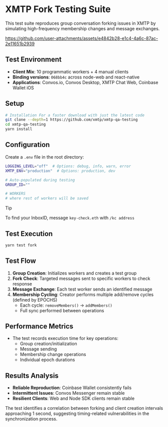 # XMTP Fork Testing Suite

This test suite reproduces group conversation forking issues in XMTP by simulating high-frequency membership changes and message exchanges.

https://github.com/user-attachments/assets/e4842b28-e1c4-4a6c-87ac-2e11651b2939

## Test Environment

- **Client Mix**: 10 programmatic workers + 4 manual clients
- **Binding versions**: `068bb4c` across node-web and react-native
- **Applications**: Convos.io, Convos Desktop, XMTP Chat Web, Coinbase Wallet iOS

## Setup

```bash
# Installation For a faster download with just the latest code
git clone --depth=1 https://github.com/xmtp/xmtp-qa-testing
cd xmtp-qa-testing
yarn install
```

## Configuration

Create a `.env` file in the root directory:

```bash
LOGGING_LEVEL="off"  # Options: debug, info, warn, error
XMTP_ENV="production"  # Options: production, dev

# Auto-populated during testing
GROUP_ID=""

# WORKERS
# where rest of workers will be saved
```

> [!TIP]
> To find your InboxID, message `key-check.eth` with `/kc address`

## Test Execution

```bash
yarn test fork
```

## Test Flow

1. **Group Creation**: Initializes workers and creates a test group
2. **Fork Check**: Targeted messages sent to specific workers to check response
3. **Message Exchange**: Each test worker sends an identified message
4. **Membership Cycling**: Creator performs multiple add/remove cycles (defined by EPOCHS)
   - Each cycle: `removeMembers()` → `addMembers()`
   - Full sync performed between operations

## Performance Metrics

- The test records execution time for key operations:
  - Group creation/initialization
  - Message sending
  - Membership change operations
  - Individual epoch durations

## Results Analysis

- **Reliable Reproduction**: Coinbase Wallet consistently fails
- **Intermittent Issues**: Convos Messenger remain stable
- **Resilient Clients**: Web and Node SDK clients remain stable

The test identifies a correlation between forking and client creation intervals approaching 1 second, suggesting timing-related vulnerabilities in the synchronization process.

